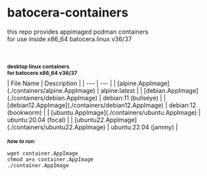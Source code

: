 # batocera-containers
this repo provides appimaged podman containers<br>
for use inside x86_64 batocera.linux v36/37<br>

<br>
<h1 style="font-size:12px;border=0px;">
desktop linux containers <br>
for batocera x86_64 v36/37
</h1>
| File Name | Description |
| --- | --- |
| [alpine.AppImage](./containers/alpine.AppImage) | alpine:latest |
| [debian.AppImage](./containers/debian.AppImage) | debian:11 (bullseye) |
| [debian12.AppImage](./containers/debian12.AppImage) | debian:12 (bookworm) |
| [ubuntu.AppImage](./containers/ubuntu.AppImage) | ubuntu:20.04 (focal) |
| [ubuntu22.AppImage](./containers/ubuntu22.AppImage) | ubuntu:22.04 (jammy) |


<br>
<h2 style="font-size:12px;border=0px;">
<i>how to run:</i></h2>

`wget container.AppImage` <br>
`chmod a+x container.AppImage` <br> 
`./container.AppImage` <br> 

<br><br>
